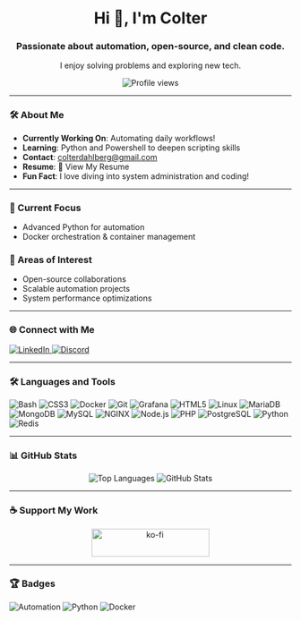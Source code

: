 <h1 align="center">Hi 👋, I'm Colter</h1>
<h3 align="center">Passionate about automation, open-source, and clean code.</h3>
<p align="center">I enjoy solving problems and exploring new tech.</p>

<p align="center">
  <img src="https://komarev.com/ghpvc/?username=colterd&label=Profile%20views&color=0e75b6&style=flat-square" alt="Profile views" />
</p>

---

### 🛠️ About Me
- **Currently Working On**: Automating daily workflows!
- **Learning**: Python and Powershell to deepen scripting skills
- **Contact**: [colterdahlberg@gmail.com](mailto:colterdahlberg@gmail.com)
- **Resume**: 📄 <a href="https://github.com/ColterD/ColterD/blob/master/Colter_Dahlberg_Resume_2024.pdf" style="text-decoration:none">View My Resume</a>
- **Fun Fact**: I love diving into system administration and coding!

---

### 🌱 Current Focus
- Advanced Python for automation
- Docker orchestration & container management

### 👀 Areas of Interest
- Open-source collaborations
- Scalable automation projects
- System performance optimizations

---

### 🌐 Connect with Me
<div align="left">
  <a href="https://linkedin.com/in/colter-dahlberg" target="_blank">
    <img src="https://img.shields.io/badge/LinkedIn-0A66C2?style=for-the-badge&logo=linkedin&logoColor=white" alt="LinkedIn" />
  </a>
  <a href="https://discord.gg/wedoitlive" target="_blank">
    <img src="https://img.shields.io/badge/Discord-5865F2?style=for-the-badge&logo=discord&logoColor=white" alt="Discord" />
  </a>
</div>

---

### 🛠️ Languages and Tools
<div align="left">
  <img src="https://img.shields.io/badge/-Bash-333?logo=gnubash&logoColor=white&style=for-the-badge" alt="Bash" />
  <img src="https://img.shields.io/badge/-CSS3-1572B6?logo=css3&logoColor=white&style=for-the-badge" alt="CSS3" />
  <img src="https://img.shields.io/badge/-Docker-2496ED?logo=docker&logoColor=white&style=for-the-badge" alt="Docker" />
  <img src="https://img.shields.io/badge/-Git-F05032?logo=git&logoColor=white&style=for-the-badge" alt="Git" />
  <img src="https://img.shields.io/badge/-Grafana-F46800?logo=grafana&logoColor=white&style=for-the-badge" alt="Grafana" />
  <img src="https://img.shields.io/badge/-HTML5-E34F26?logo=html5&logoColor=white&style=for-the-badge" alt="HTML5" />
  <img src="https://img.shields.io/badge/-Linux-FCC624?logo=linux&logoColor=white&style=for-the-badge" alt="Linux" />
  <img src="https://img.shields.io/badge/-MariaDB-003545?logo=mariadb&logoColor=white&style=for-the-badge" alt="MariaDB" />
  <img src="https://img.shields.io/badge/-MongoDB-47A248?logo=mongodb&logoColor=white&style=for-the-badge" alt="MongoDB" />
  <img src="https://img.shields.io/badge/-MySQL-4479A1?logo=mysql&logoColor=white&style=for-the-badge" alt="MySQL" />
  <img src="https://img.shields.io/badge/-NGINX-009639?logo=nginx&logoColor=white&style=for-the-badge" alt="NGINX" />
  <img src="https://img.shields.io/badge/-Node.js-339933?logo=nodedotjs&logoColor=white&style=for-the-badge" alt="Node.js" />
  <img src="https://img.shields.io/badge/-PHP-777BB4?logo=php&logoColor=white&style=for-the-badge" alt="PHP" />
  <img src="https://img.shields.io/badge/-PostgreSQL-336791?logo=postgresql&logoColor=white&style=for-the-badge" alt="PostgreSQL" />
  <img src="https://img.shields.io/badge/-Python-3776AB?logo=python&logoColor=white&style=for-the-badge" alt="Python" />
  <img src="https://img.shields.io/badge/-Redis-DC382D?logo=redis&logoColor=white&style=for-the-badge" alt="Redis" />
</div>

---

### 📊 GitHub Stats
<div align="center">
  <img src="https://github-readme-stats.vercel.app/api/top-langs?username=colterd&show_icons=true&locale=en&layout=compact&theme=default" alt="Top Languages" />
  <img src="https://github-readme-stats.vercel.app/api?username=colterd&show_icons=true&locale=en&theme=default" alt="GitHub Stats" />
</div>

---

### ☕ Support My Work
<div align="center">
  <a href="https://ko-fi.com/colterplus">
    <img src="https://cdn.ko-fi.com/cdn/kofi3.png?v=3" height="50" width="210" alt="ko-fi" />
  </a>
</div>

---

### 🏆 Badges
<div align="left">
  <img src="https://img.shields.io/badge/Automation-Enthusiast-green?logo=fastapi&logoColor=white" alt="Automation" />
  <img src="https://img.shields.io/badge/Python-Beginner-blue?logo=python&logoColor=white" alt="Python" />
  <img src="https://img.shields.io/badge/Docker-Intermediate-blue?logo=docker&logoColor=white" alt="Docker" />
</div>
